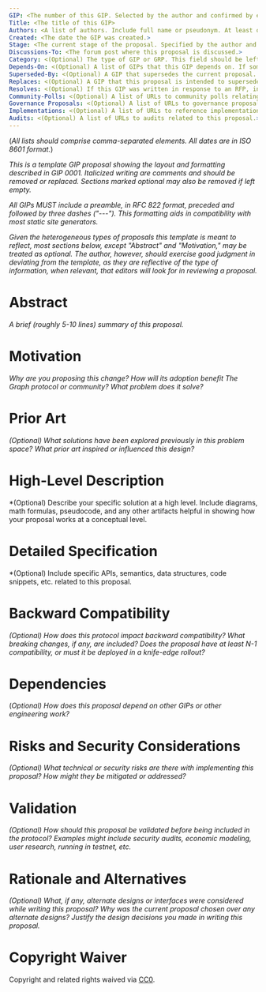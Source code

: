 ```yaml
---
GIP: <The number of this GIP. Selected by the author and confirmed by editors (which may change numbers to resolve conflicts)>
Title: <The title of this GIP>
Authors: <A list of authors. Include full name or pseudonym. At least one author must have valid contact information provided in angle brackets.>
Created: <The date the GIP was created.>
Stage: <The current stage of the proposal. Specified by the author and confirmed by editors by virtue of a GIP being accepted into the main branch of the GitHub repo. See GIP-0001 for the possible stages and process.>
Discussions-To: <The forum post where this proposal is discussed.>
Category: <(Optional) The type of GIP or GRP. This field should be left blank for GRCs. Valid types are "Protocol Logic," "Protocol Interfaces," "Subgraph API," "Process," "Economic Parameters," and "Protocol Charters".>
Depends-On: <(Optional) A list of GIPs that this GIP depends on. If some other type of dependency exists, include a reference link here and an explanation in the body of the GIP.>
Superseded-By: <(Optional) A GIP that supersedes the current proposal. If this field is specified, the stage of the GIP should be "Withdrawn".>
Replaces: <(Optional) A GIP that this proposal is intended to supersede.>
Resolves: <(Optional) If this GIP was written in response to an RFP, include it here.>
Community-Polls: <(Optional) A list of URLs to community polls relating to this GIP.>
Governance Proposals: <(Optional) A list of URLs to governance proposals related to this GIP.>
Implementations: <(Optional) A list of URLs to reference implementations for this proposal.>
Audits: <(Optional) A list of URLs to audits related to this proposal.>
---
```

(*All lists should comprise comma-separated elements. All dates are in ISO 8601 format.*)

*This is a template GIP proposal showing the layout and formatting described in GIP 0001. Italicized writing are comments and should be removed or replaced. Sections marked optional may also be removed if left empty.*

*All GIPs MUST include a preamble, in RFC 822 format, preceded and followed by three dashes ("---"). This formatting aids in compatibility with most static site generators.*

*Given the heterogeneous types of proposals this template is meant to reflect, most sections below, except "Abstract" and "Motivation," may be treated as optional. The author, however, should exercise good judgment in deviating from the template, as they are reflective of the type of information, when relevant, that editors will look for in reviewing a proposal.*

# Abstract

*A brief (roughly 5-10 lines) summary of this proposal.*

# Motivation

*Why are you proposing this change? How will its adoption benefit The Graph protocol or community? What problem does it solve?*

# Prior Art

*(Optional) What solutions have been explored previously in this problem space? What prior art inspired or influenced this design?*

# High-Level Description

*(Optional) Describe your specific solution at a high level. Include diagrams, math formulas, pseudocode, and any other artifacts helpful in showing how your proposal works at a conceptual level.

# Detailed Specification

*(Optional) Include specific APIs, semantics, data structures, code snippets, etc. related to this proposal.

# Backward Compatibility

*(Optional) How does this protocol impact backward compatibility? What breaking changes, if any, are included? Does the proposal have at least N-1 compatibility, or must it be deployed in a knife-edge rollout?*

# Dependencies

(*Optional) How does this proposal depend on other GIPs or other engineering work?*

# Risks and Security Considerations

*(Optional) What technical or security risks are there with implementing this proposal? How might they be mitigated or addressed?*

# Validation

*(Optional) How should this proposal be validated before being included in the protocol? Examples might include security audits, economic modeling, user research, running in testnet, etc.*

# Rationale and Alternatives

*(Optional) What, if any, alternate designs or interfaces were considered while writing this proposal? Why was the current proposal chosen over any alternate designs? Justify the design decisions you made in writing this proposal.*

# Copyright Waiver

Copyright and related rights waived via [CC0](https://creativecommons.org/publicdomain/zero/1.0/).
